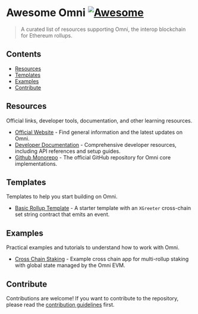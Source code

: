 # Awesome Omni [![Awesome](https://awesome.re/badge.svg)](https://awesome.re)

> A curated list of resources supporting Omni, the interop blockchain for Ethereum rollups.

## Contents

- [Resources](#resources)
- [Templates](#templates)
- [Examples](#examples)
- [Contribute](#contribute)

## Resources

Official links, developer tools, documentation, and other learning resources.

- [Official Website](https://omni.network/) - Find general information and the latest updates on Omni.
- [Developer Documentation](https://docs.omni.network/) - Comprehensive developer resources, including API references and setup guides.
- [Github Monorepo](https://github.com/omni-network/omni) - The official GitHub repository for Omni core implementations.

## Templates

Templates to help you start building on Omni.

- [Basic Rollup Template](https://github.com/omni-network/omni-forge-template) - A starter template with an `XGreeter` cross-chain set string contract that emits an event.

## Examples

Practical examples and tutorials to understand how to work with Omni.

- [Cross Chain Staking](https://github.com/omni-network/cross-stake) - Example cross chain app for multi-rollup staking with global state managed by the Omni EVM.

## Contribute

Contributions are welcome! If you want to contribute to the repository, please read the [contribution guidelines](contributing.md) first.

